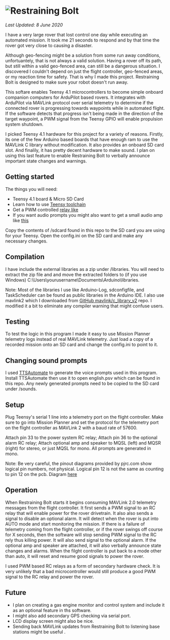 ![Restraining Bolt](https://github.com/bitdog-io/restraining_bolt/raw/pre-release/images/restraining_bolt.png)
==================

*Last Updated: 8 June 2020*

I have a very large rover that lost control one day while executing an automated mission. 
It took me 21 seconds to respond and by that time the rover got very close to causing a disaster. 

Although geo-fencing might be a solution from some run away conditions, 
unfortuantely, that is not always a valid solution. Having a rover off its path, 
but still within a valid geo-fenced area, can still be a dangerous situation. I discovered
I couldn't depend on just the flight controller, geo-fenced areas, or my reaction time for safety. That is why I made this project. Restraining Bolt is designed to make sure your robot doesn't run away.

This softare enables Teensy 4.1 microcontrollers to become simple onboard companion computers 
for ArduPilot based rovers. It integrates with ArduPilot via MAVLink protocol over 
serial telemetry to determine if the connected rover is progressing towards waypoints 
while in automated flight. If the software detects that progress isn't being made in 
the direction of the target waypoint, a PWM signal from the Teensy GPIO will enable propulsion system shutdown.

I picked Teensy 4.1 hardware for this project for a variety of reasons. Firstly, its one of the few Arduino
based boards that have enough ram to use the MAVLink C library without modification. It also provides an
onboard SD card slot. And finalily, it has pretty decent hardware to make sound. I plan on using this last
feature to enable Restraining Bolt to verbally announce important state changes and warnings.

## Getting started
The things you will need:

- Teensy 4.1 board & Micro SD Card
- Learn how to use [Teensy toolchain](https://www.pjrc.com/teensy/tutorial.html)
- Get a PWM controlled [relay like](https://www.amazon.com/dp/B01M3WQZLF/ref=cm_sw_em_r_mt_dp_U_Ni51EbRXS7CVA)
- If you want audio prompts you might also want to get a small audio amp like [this](https://www.sparkfun.com/products/11044)

Copy the contents of /sdcard found in this repo to the SD card you are using for your Teensy. Open the config.ini on the SD card
and make any necessary changes.

## Compilation
I have include the external libraries as a zip under /libraries. You will need to extract the zip file and 
and move the extracted folders to (if you use Windows)  C:\Users\yourusername\Documents\Arduino\libraries.

Note: Most of the libraries I use like Arduino-Log, sdconfigfile, and TaskScheduler can be found as public
libraries in the Arduino IDE. I also use mavlink2 which I downloaded from
[GitHub mavlink/c_library_v2](https://github.com/mavlink/c_library_v2) repo. I modified it a bit to eliminate any
compiler warning that might confuse users.

## Testing
To test the logic in this program I made it easy to use Mission Planner telemetry logs instead of real MAVLink telemetry.
Just load a copy of a recorded mission onto an SD card and change the config.ini to point to it.

## Changing sound prompts
I used [TTSAutomate](https://ttsautomate.com/) to generate the voice prompts used in this program. Install TTSAutomate 
then use it to open english.psv which can be found in this repo. Any newly generated prompts need to be copied to the 
SD card under /sounds.

## Setup
Plug Teensy's serial 1 line into a telemetry port on the flight controller. Make sure to go into Mission Planner and set 
the protocol for the telemetry port on the flight controller as MAVLink 2 with a baud rate of 57600. 

Attach pin 33 to the power system RC relay;
Attach pin 36 to the optional alarm RC relay;
Attach optional amp and speaker to MQSL (left) and MQSR (right) for stereo, or just MQSL for mono. All prompts are generated in mono.

Note: Be very careful, the pinout diagrams provided by pjrc.com show logical pin numbers, not physical. Logical pin 12 is not the 
same as counting to pin 12 on the pcb. Diagram [here](https://www.pjrc.com/wp-content/uploads/2020/05/teensy41_card.png)

## Operation
When Restraining Bolt starts it begins consuming MAVLink 2.0 telemetry messages from the flight controller. It first sends
a PWM signal to an RC relay that will enable power for the rover drivetrain. It also also sends a signal to disable an optional 
alarm. It will detect when the rover is put into AUTO mode and start monitoring the mission. If there is a failure of telemetry
coming from the flight controller, or if the rover swings off course for X seconds, then the software will stop sending PWM signal
to the RC rely thus killing power. It will also send signal to the optional alarm. If the optional amp and speaker are attached,
it will also verbally announce state changes and alarms. When the filght controller is put back to a mode other than auto, it will 
reset and resume good signals to power the rover.

I used PWM based RC relays as a form of secondary hardware check. It is very unlikely that a bad microcontroller would still produce a good
PWM signal to the RC relay and power the rover.

## Future
 - I plan on creating a gas engine monitor and control system and include it as an optional feature in ths software.
 - I might also add secondary GPS checking via serial port. 
 - LCD display screen might also be nice.
 - Sending back MAVLink updates from Restraining Bolt to listening base stations might be useful .



  